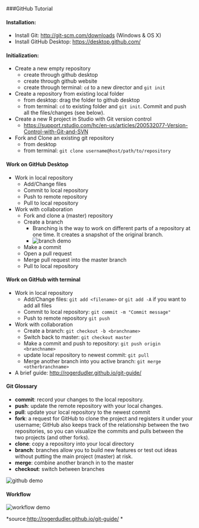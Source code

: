 ###GitHub Tutorial

#### Installation:
* Install Git: http://git-scm.com/downloads (Windows & OS X)
* Install GitHub Desktop: https://desktop.github.com/

#### Initialization:
* Create a new empty repository
	* create through github desktop
	* create through github website
	* create through terminal: `cd` to a new director and `git init`
* Create a repository from existing local folder
	* from desktop: drag the folder to github desktop
	* from terminal: `cd` to existing folder and `git init`. Commit and push all the files/changes (see below).
* Create a new R project in Studio with Git version control
    * https://support.rstudio.com/hc/en-us/articles/200532077-Version-Control-with-Git-and-SVN
* Fork and Clone an existing git repository
	- from desktop
	- from terminal: `git clone username@host/path/to/repository`

#### Work on GitHub Desktop
* Work in local repository
    * Add/Change files
    * Commit to local repository
	* Push to remote repository
	* Pull to local repository
* Work with collaboration
	* Fork and clone a (master) repository
	* Create a branch
		* Branching is the way to work on different parts of a repository at one time. It creates a snapshot of the original branch.
		* ![branch demo](/pics/branch_demo.png)
	* Make a commit
	* Open a pull request 
	* Merge pull request into the master branch
	* Pull to local repository



#### Work on GitHub with terminal 
* Work in local repository
    * Add/Change files: `git add <filename>` or `git add -A` if you want to add all files
    * Commit to local repository: `git commit -m "Commit message"`
	* Push to remote repository `git push`
* Work with collaboration
	* Create a branch: `git checkout -b <branchname>` 
	* Switch back to master: `git checkout master`
	* Make a commit and push to repository: `git push origin <branchname>`
	* update local repository to newest commit: `git pull`
	* Merge another branch into you active branch: `git merge <otherbranchname>`
* A brief guide: http://rogerdudler.github.io/git-guide/

#### Git Glossary
* **commit**: record your changes to the local repository.
* **push**: update the remote repository with your local changes.
* **pull**: update your local repository to the newest commit
* **fork**: a request for GitHub to clone the project and registers it under your username; GitHub also keeps track of the relationship between the two repositories, so you can visualize the commits and pulls between the two projects (and other forks).
* **clone**: copy a repository into your local directory
* **branch**: branches allow you to build new features or test out ideas without putting the main project (master) at risk.
* **merge**: combine another branch in to the master
* **checkout**: switch between branches

![github demo](/pics/demo_1.png)

#### Workflow
![workflow demo](/pics/workflow_demo.png)

*source:http://rogerdudler.github.io/git-guide/ *